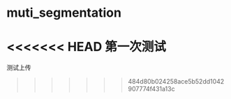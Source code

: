 # muti_segmentation
<<<<<<< HEAD
第一次测试
=======
测试上传
>>>>>>> 484d80b024258ace5b52dd1042907774f431a13c
